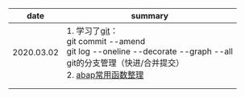 



| date       | summary                                                      |
| ---------- | ------------------------------------------------------------ |
| 2020.03.02 | 1. 学习了[git](./git/git.md)：<br />git commit --amend<br />git log --oneline --decorate --graph --all<br />git的分支管理（快进/合并提交）<br />2. [abap常用函数整理](./abap/常用函数整理.md) |
|            |                                                              |
|            |                                                              |

